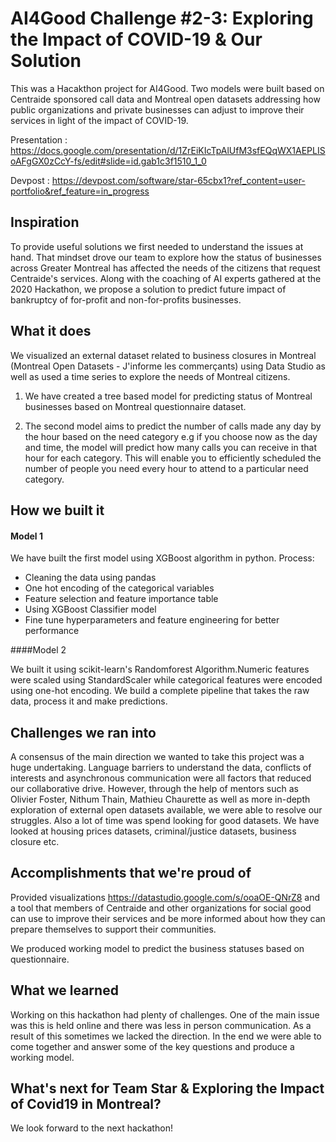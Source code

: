 #  AI4Good Challenge #2-3: Exploring the Impact of COVID-19 & Our Solution
This was a Hacakthon project for AI4Good. Two models were built based on Centraide sponsored call data and Montreal open datasets addressing how public organizations and private businesses can adjust to improve their services in light of the impact of COVID-19.

Presentation : https://docs.google.com/presentation/d/1ZrEiKIcTpAlUfM3sfEQqWX1AEPLISoAFgGX0zCcY-fs/edit#slide=id.gab1c3f1510_1_0

Devpost : https://devpost.com/software/star-65cbx1?ref_content=user-portfolio&ref_feature=in_progress

## Inspiration
To provide useful solutions we first needed to understand the issues at hand. That mindset drove our team to explore how the status of businesses across Greater Montreal has affected the needs of the citizens that request Centraide's services. Along with the coaching of AI experts gathered at the 2020 Hackathon, we propose a solution to predict future impact of bankruptcy of for-profit and non-for-profits businesses. 

## What it does
We visualized an external dataset related to business closures in Montreal (Montreal Open Datasets - J'informe les commerçants) using Data Studio as well as used a time series to explore the needs of Montreal citizens. 

1. We have created a tree based model for predicting status of Montreal businesses based on Montreal questionnaire dataset.

2. The second model aims to predict the number of calls made any day by the hour based on the need category e.g if you choose now as the day and time, the model will predict how many calls you can receive in that hour for each category. This will enable you to efficiently scheduled the number of people you need every hour to attend to a particular need category.

## How we built it

#### Model 1
We have built the first model using XGBoost algorithm in python.
Process:
 - Cleaning the data using pandas
 - One hot encoding of the categorical variables
 - Feature selection and feature importance table
 - Using XGBoost Classifier model
 - Fine tune hyperparameters and feature engineering for better performance

####Model 2

We built it using scikit-learn's Randomforest Algorithm.Numeric features were scaled using StandardScaler while categorical features were encoded using one-hot encoding. We build a complete pipeline that takes the raw data, process it and make predictions.

## Challenges we ran into
A consensus of the main direction we wanted to take this project was a huge undertaking.
Language barriers to understand the data, conflicts of interests and asynchronous communication were all factors that reduced our collaborative drive.
However, through the help of mentors such as Olivier Foster, Nithum Thain, Mathieu Chaurette as well as more in-depth exploration of external open datasets available, we were able to resolve our struggles.
Also a lot of time was spend looking for good datasets. We have looked at housing prices datasets, criminal/justice datasets, business closure etc.

## Accomplishments that we're proud of

Provided visualizations https://datastudio.google.com/s/ooaOE-QNrZ8 and a tool that members of Centraide and other organizations for social good can use to improve their services and be more informed about how they can prepare themselves to support their communities.

We produced working model to predict the business statuses based on questionnaire.



## What we learned

Working on this hackathon had plenty of challenges.
One of the main issue was this is held online and there was less in person communication. As a result of this sometimes we lacked the direction. 
In the end we were able to come together and answer some of the key questions and produce a working model.

## What's next for Team Star & Exploring the Impact of Covid19 in Montreal?
We look forward to the next hackathon!
